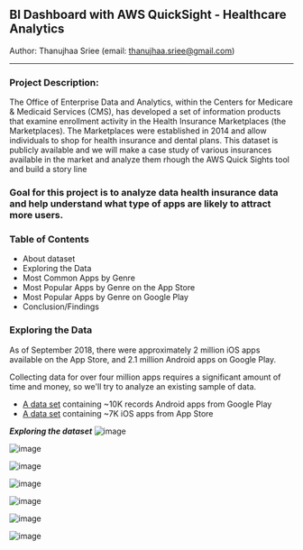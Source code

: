 ## BI Dashboard with AWS QuickSight - Healthcare Analytics
Author: Thanujhaa Sriee (email: thanujhaa.sriee@gmail.com)
<hr height: 5px>

### Project Description:
The Office of Enterprise Data and Analytics, within the Centers for Medicare & Medicaid Services (CMS), has developed a set of information products that examine enrollment activity in the Health Insurance Marketplaces (the Marketplaces).  The Marketplaces were established in 2014 and allow individuals to shop for health insurance and dental plans. This dataset is publicly available and we will make a case study of various insurances available in the market and analyze them rhough the AWS Quick Sights tool and build a story line 

### Goal for this project is to analyze data health insurance data and help understand what type of apps are likely to attract more users.</span>

### Table of Contents
* About dataset
* Exploring the Data
* Most Common Apps by Genre
* Most Popular Apps by Genre on the App Store
* Most Popular Apps by Genre on Google Play
* Conclusion/Findings

### Exploring the Data
As of September 2018, there were approximately 2 million iOS apps available on the App Store, and 2.1 million Android apps on Google Play.

Collecting data for over four million apps requires a significant amount of time and money, so we'll try to analyze an existing sample of data. 

* [A data set](https://www.kaggle.com/lava18/google-play-store-apps) containing ~10K records Android apps from Google Play
* [A data set](https://www.kaggle.com/ramamet4/app-store-apple-data-set-10k-apps) containing ~7K iOS apps from App Store

***Exploring the dataset***
![image](https://user-images.githubusercontent.com/69738890/101584095-77a94800-39a2-11eb-8c55-fe8f5d2e263b.png)

![image](https://user-images.githubusercontent.com/69738890/101584163-a1fb0580-39a2-11eb-99ca-1fad55dd6752.png)

![image](https://user-images.githubusercontent.com/69738890/101584235-cce55980-39a2-11eb-9fb2-e879bff929ee.png)


![image](https://user-images.githubusercontent.com/69738890/101584298-f69e8080-39a2-11eb-91df-f18062ea0b13.png)


![image](https://user-images.githubusercontent.com/69738890/101584384-29487900-39a3-11eb-8b87-9c17275b2aa3.png)

![image](https://user-images.githubusercontent.com/69738890/101584426-411ffd00-39a3-11eb-94d0-c38e8b0eba9f.png)


![image](https://user-images.githubusercontent.com/69738890/101584543-8fcd9700-39a3-11eb-9303-c9f0e15aa484.png)






